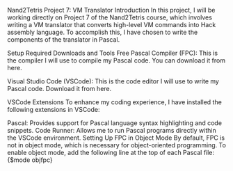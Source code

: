 Nand2Tetris Project 7: VM Translator
Introduction
In this project, I will be working directly on Project 7 of the Nand2Tetris course, which involves writing a VM translator that converts high-level VM commands into Hack assembly language. To accomplish this, I have chosen to write the components of the translator in Pascal.

Setup
Required Downloads and Tools
Free Pascal Compiler (FPC): This is the compiler I will use to compile my Pascal code. You can download it from here.

Visual Studio Code (VSCode): This is the code editor I will use to write my Pascal code. Download it from here.

VSCode Extensions
To enhance my coding experience, I have installed the following extensions in VSCode:

Pascal: Provides support for Pascal language syntax highlighting and code snippets.
Code Runner: Allows me to run Pascal programs directly within the VSCode environment.
Setting Up FPC in Object Mode
By default, FPC is not in object mode, which is necessary for object-oriented programming. To enable object mode, add the following line at the top of each Pascal file:
{$mode objfpc}
